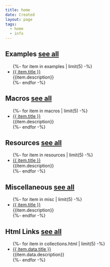 ```yaml
---
title: home
date: Created
layout: page
tags:
  - home
  - info
---
```


<div class="row">
  <div class="col">
    <div>
      <h2 class="text-center"> Examples
      <a href="/examples/0" class="btn btn-sm btn-outline-primary">see all</a>
       </h2>
      <ul class="list-group">
      {%- for item in examples | limit(5) -%}
        <li class="list-group-item">
          <a href="{{item.url | url }}" target="_blank">{{ item.title }}</a>
          <div>{{item.description}}</div>
        </li>
      {%- endfor -%}
      </ul>
    </div>
    <div>
      <h2 class="text-center"> Macros
    <a href="/macros/0" class="btn btn-sm btn-outline-primary">see all</a>
      </h2>
      <ul  class="list-group">
      {%- for item in macros | limit(5) -%}
        <li class="list-group-item">
          <a href="{{item.url | url }}" target="_blank">{{ item.title }}</a>
          <div>{{item.description}}</div>
        </li>
      {%- endfor -%}
      </ul>
    </div>
    <div>
      <h2 class="text-center"> Resources
      <a href="/resources/0" class="btn btn-sm btn-outline-primary">see all</a>
      </h2>
      <ul  class="list-group">
      {%- for item in resources | limit(5) -%}
        <li class="list-group-item">
          <a href="{{item.url | url }}" target="_blank">{{ item.title }}</a>
          <div>{{item.description}}</div>
        </li>
      {%- endfor -%}
      </ul>
    </div>
    <div>
      <h2 class="text-center"> Miscellaneous
      <a href="/misc/0" class="btn btn-sm btn-outline-primary">see all</a>
      </h2>
      <ul  class="list-group">
      {%- for item in misc | limit(5) -%}
        <li class="list-group-item">
          <a href="{{item.url | url }}" target="_blank">{{ item.title }}</a>
          <div>{{item.description}}</div>
        </li>
      {%- endfor -%}
      </ul>
    </div>
    <div>
      <h2 class="text-center"> Html Links
      <a href="/html/0" class="btn btn-sm btn-outline-primary">see all</a>
      </h2>
      <ul  class="list-group">
      {%- for item in collections.html | limit(5) -%}
        <li class="list-group-item">
          <a href="{{item.data.url | url }}" target="_blank">{{ item.data.title }}</a>
          <div>{{item.data.description}}</div>
        </li>
      {%- endfor -%}
      </ul>
    </div>
  </div>
</div>
